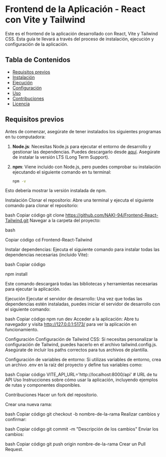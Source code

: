 # Frontend de la Aplicación - React con Vite y Tailwind

Este es el frontend de la aplicación desarrollado con React, Vite y Tailwind CSS. Esta guía te llevará a través del proceso de instalación, ejecución y configuración de la aplicación.

## Tabla de Contenidos

- [Requisitos previos](#requisitos-previos)
- [Instalación](#instalación)
- [Ejecución](#ejecución)
- [Configuración](#configuración)
- [Uso](#uso)
- [Contribuciones](#contribuciones)
- [Licencia](#licencia)

## Requisitos previos

Antes de comenzar, asegúrate de tener instalados los siguientes programas en tu computadora:

1. **Node.js**: Necesitas Node.js para ejecutar el entorno de desarrollo y gestionar las dependencias. Puedes descargarlo desde [aquí](https://nodejs.org/). Asegúrate de instalar la versión LTS (Long Term Support).

2. **npm**: Viene incluido con Node.js, pero puedes comprobar su instalación ejecutando el siguiente comando en tu terminal:
   ```bash
   npm -v
Esto debería mostrar la versión instalada de npm.

Instalación
Clonar el repositorio: Abre una terminal y ejecuta el siguiente comando para clonar el repositorio:

bash
Copiar código
git clone https://github.com/NAKI-94/Frontend-React-Tailwind.git
Navegar a la carpeta del proyecto:

bash

Copiar código
cd Frontend-React-Tailwind

Instalar dependencias: Ejecuta el siguiente comando para instalar todas las dependencias necesarias (incluido Vite):

bash
Copiar código

npm install

Este comando descargará todas las bibliotecas y herramientas necesarias para ejecutar la aplicación.

Ejecución
Ejecutar el servidor de desarrollo: Una vez que todas las dependencias estén instaladas, puedes iniciar el servidor de desarrollo con el siguiente comando:

bash
Copiar código
npm run dev
Acceder a la aplicación: Abre tu navegador y visita http://127.0.0.1:5173/ para ver la aplicación en funcionamiento.

Configuración
Configuración de Tailwind CSS: Si necesitas personalizar la configuración de Tailwind, puedes hacerlo en el archivo tailwind.config.js. Asegúrate de incluir los paths correctos para tus archivos de plantilla.

Configuración de variables de entorno: Si utilizas variables de entorno, crea un archivo .env en la raíz del proyecto y define tus variables como:

bash
Copiar código
VITE_API_URL='http://localhost:8000/api'  # URL de tu API
Uso
Instrucciones sobre cómo usar la aplicación, incluyendo ejemplos de rutas y componentes disponibles.

Contribuciones
Hacer un fork del repositorio.

Crear una nueva rama:

bash
Copiar código
git checkout -b nombre-de-la-rama
Realizar cambios y confirmar:

bash
Copiar código
git commit -m "Descripción de los cambios"
Enviar los cambios:

bash
Copiar código
git push origin nombre-de-la-rama
Crear un Pull Request.
